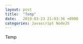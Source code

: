 ```yaml
---
layout: post
title:  "Temp"
date:   2019-03-23 21:03:36 +0900
categories: Javascript NodeJS
---
```

Temp
